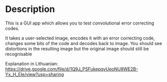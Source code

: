 # Description
This is a GUI app which allows you to test convolutional error correcting codes.

It takes a user-selected image, encodes it with an error correcting code, changes some bits of the code and decodes back to image. You should see distortions in the resulting image but the original image should still be recognisable

Explanation in Lithuanian: https://drive.google.com/file/d/1Q9J_PSFukepqvUeoNU8WE2B-Yx_H_Ele/view?usp=sharing
